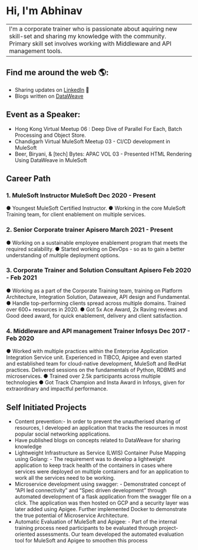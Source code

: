 # Hi, I'm Abhinav


<table >
  <tr>    
    <td> I'm a corporate trainer who is passionate about aquiring new skill-set and sharing my knowledge with the community. Primary skill set involves working with Middleware and API management tools.</td>    
  </tr>
</table>


## Find me around the web 🌎: 
- Sharing updates on <a href="https://www.linkedin.com/in/abhinav-patel">LinkedIn</a> 💼
- Blogs written on <a href="https://www.apisero.com/?s=abhinav"> DataWeave </a>

## Event as a Speaker:
- Hong Kong Virtual Meetup 06 : Deep Dive of Parallel For Each, Batch Processing and Object Store.
- Chandigarh Virtual MuleSoft Meetup 03 - CI/CD development in MuleSoft
- Beer, Biryani, & \[tech] Bytes: APAC VOL 03 - Presented HTML Rendering Using DataWeave in MuleSoft


## Career Path

### 1. MuleSoft Instructor MuleSoft Dec 2020 - Present 
● Youngest MuleSoft Certified Instructor. 
● Working in the core MuleSoft Training team, for client enablement on multiple services.

### 2. Senior Corporate trainer Apisero March 2021 - Present 
● Working on a sustainable employee enablement program that meets the required scalability. 
● Started working on DevOps - so as to gain a better understanding of multiple deployment options.

### 3. Corporate Trainer and Solution Consultant Apisero Feb 2020 - Feb 2021 
● Working as a part of the Corporate Training team, training on Platform Architecture, Integration Solution, Dataweave, API design and Fundamental. 
● Handle top-performing clients spread across multiple domains. Trained over 600+ resources in 2020. 
● Got 5x Ace Award, 2x Raving reviews and Good deed award, for quick enablement, delivery and client satisfaction. 

### 4. Middleware and API management Trainer Infosys Dec 2017 - Feb 2020 
● Worked with multiple practices within the Enterprise Application Integration Service unit. Experienced in TIBCO, Apigee and even started and established team for cloud-native development, MuleSoft and RedHat practices. Delivered sessions on the fundamentals of Python, RDBMS and microservices. 
● Trained over 2.5k participants across multiple technologies 
● Got Track Champion and Insta Award in Infosys, given for extraordinary and impactful performance.

## Self Initiated Projects
- Content prevention:- In order to prevent the unautherised sharing of resources, I developed an application that tracks the resources in most popular social networking applications.
- Have published blogs on concepts related to DataWeave for sharing knowledge 
- Lightweight Infrastructure as Service (LWIS) Container Pulse Mapping using Golang: - The requirement was to develop a lightweight application to keep track health of the containers in cases where services were deployed on multiple containers and for an application to work all the services need to be working. 
- Microservice development using swagger: - Demonstrated concept of “API led connectivity” and “Spec driven development” through automated development of a flask application from the swagger file on a click. The application was then hosted on GCP and a security layer was later added using Apigee. Further implemented Docker to demonstrate the true potential of Microservice Architecture. 
- Automatic Evaluation of MuleSoft and Apigee: - Part of the internal training process need participants to be evaluated through project-oriented assessments. Our team developed the automated evaluation tool for MuleSoft and Apigee to smoothen this process
